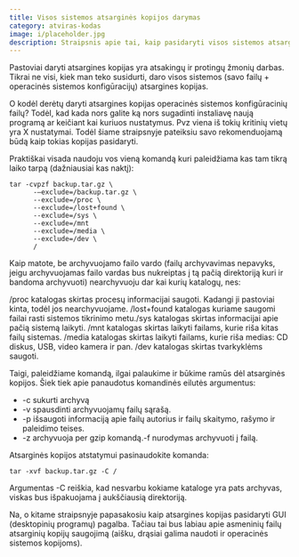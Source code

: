 ```yaml
---
title: Visos sistemos atsarginės kopijos darymas
category: atviras-kodas
image: i/placeholder.jpg
description: Straipsnis apie tai, kaip pasidaryti visos sistemos atsarginę kopiją su tar komanda ir kaip archyvą išarchyvuoti.
---
```


Pastoviai daryti atsargines kopijas yra atsakingų ir protingų žmonių darbas. Tikrai ne visi, kiek man teko susidurti, daro visos sistemos (savo failų + operacinės sistemos konfigūracijų) atsargines kopijas.

O kodėl derėtų daryti atsargines kopijas operacinės sistemos konfigūracinių failų? Todėl, kad kada nors galite ką nors sugadinti instaliavę naują programą ar keičiant kai kuriuos nustatymus. Pvz viena iš tokių kritinių vietų yra X nustatymai. Todėl šiame straipsnyje pateiksiu savo rekomenduojamą būdą kaip tokias kopijas pasidaryti.

Praktiškai visada naudoju vos vieną komandą kuri paleidžiama kas tam tikrą laiko tarpą (dažniausiai kas naktį):

    tar -cvpzf backup.tar.gz \
          -–exclude=/backup.tar.gz \
          --exclude=/proc \
          --exclude=/lost+found \
          --exclude=/sys \
          --exclude=/mnt
          --exclude=/media \
          --exclude=/dev \
          /

Kaip matote, be archyvuojamo failo vardo (failų archyvavimas nepavyks, jeigu archyvuojamas failo vardas bus nukreiptas į tą pačią direktoriją kuri ir bandoma archyvuoti) nearchyvuoju dar kai kurių katalogų, nes:

/proc katalogas skirtas procesų informacijai saugoti. Kadangi ji pastoviai kinta, todėl jos nearchyvuojame. /lost+found katalogas kuriame saugomi failai rasti sistemos tikrinimo metu./sys katalogas skirtas informacijai apie pačią sistemą laikyti. /mnt katalogas skirtas laikyti failams, kurie riša kitas failų sistemas. /media katalogas skirtas laikyti failams, kurie riša medias: CD diskus, USB, video kamera ir pan. /dev katalogas skirtas tvarkyklėms saugoti.

Taigi, paleidžiame komandą, ilgai palaukime ir būkime ramūs dėl atsarginės kopijos. Šiek tiek apie panaudotus komandinės eilutės argumentus:

-   -c sukurti archyvą
-   -v spausdinti archyvuojamų failų sąrašą.
-   -p išsaugoti informaciją apie failų autorius ir failų skaitymo,
    rašymo ir paleidimo teises.
-   -z archyvuoja per gzip komandą.-f nurodymas archyvuoti į failą.

Atsarginės kopijos atstatymui pasinaudokite komanda:

    tar -xvf backup.tar.gz -C /

Argumentas -C reiškia, kad nesvarbu kokiame kataloge yra pats archyvas, viskas bus išpakuojama į aukščiausią direktoriją.

Na, o kitame straipsnyje papasakosiu kaip atsargines kopijas pasidaryti GUI (desktopinių programų) pagalba. Tačiau tai bus labiau apie asmeninių failų atsarginių kopijų saugojimą (aišku, drąsiai galima naudoti ir operacinės sistemos kopijoms).
